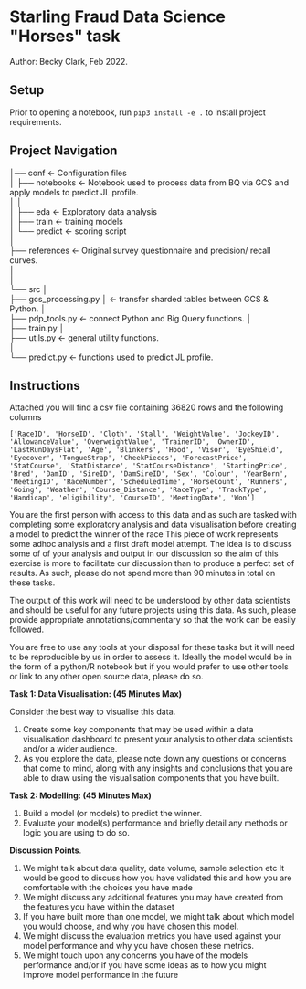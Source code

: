 # Starling Fraud Data Science "Horses" task
Author: Becky Clark, Feb 2022.

## Setup
Prior to opening a notebook, run `pip3 install -e .` to install project requirements.

## Project Navigation  

│── conf               <- Configuration files  
│
├── notebooks          <- Notebook used to process data from BQ via GCS and apply models to predict JL profile.   
│   │  
│   ├── eda            <- Exploratory data analysis  
│   ├── train          <- training models  
│   └── predict        <- scoring script  
│  
├── references         <- Original survey questionnaire and precision/ recall curves.  
│  
│  
└── src 
    │                  
    ├── gcs_processing.py
    │                  <- transfer sharded tables between GCS & Python.
    │                  
    ├── pdp_tools.py   <- connect Python and Big Query functions.
    │                  
    ├── train.py
    │  
    ├── utils.py       <- general utility functions.  
    │                 
    └── predict.py     <- functions used to predict JL profile.  


## Instructions
Attached you will find a csv file containing 36820 rows and the following columns

`['RaceID',
 'HorseID',
 'Cloth',
 'Stall',
 'WeightValue',
 'JockeyID',
 'AllowanceValue',
 'OverweightValue',
 'TrainerID',
 'OwnerID',
 'LastRunDaysFlat',
 'Age',
 'Blinkers',
 'Hood',
 'Visor',
 'EyeShield',
 'Eyecover',
 'TongueStrap',
 'CheekPieces',
 'ForecastPrice',
 'StatCourse',
 'StatDistance',
 'StatCourseDistance',
 'StartingPrice',
 'Bred',
 'DamID',
 'SireID',
 'DamSireID',
 'Sex',
 'Colour',
 'YearBorn',
 'MeetingID',
 'RaceNumber',
 'ScheduledTime',
 'HorseCount',
 'Runners',
 'Going',
 'Weather',
 'Course_Distance',
 'RaceType',
 'TrackType',
 'Handicap',
 'eligibility',
 'CourseID',
 'MeetingDate',
 'Won’]`

You are the first person with access to this data and as such are tasked with completing some exploratory analysis and data visualisation before creating a model to predict the winner of the race This piece of work represents some adhoc analysis and a first draft model attempt. The idea is to discuss some of of your analysis and output in our discussion so the aim of this exercise is more to facilitate our discussion than to produce a perfect set of results. As such, please do not spend more than 90 minutes in total on these tasks. 

The output of this work will need to be understood by other data scientists and should be useful for any future projects using this data. As such, please provide appropriate annotations/commentary so that the work can be easily followed. 

You are free to use any tools at your disposal for these tasks but it will need to be reproducible by us in order to assess it. Ideally the model would be in the form of a python/R notebook but if you would prefer to use other tools or link to any other open source data, please do so.


**Task 1: 
Data Visualisation: (45 Minutes Max)**

Consider the best way to visualise this data. 

1) Create some key components that may be used within a data visualisation dashboard to present your analysis to other data scientists and/or a wider audience.  
2) As you explore the data, please note down any questions or concerns that come to mind, along with any insights and conclusions that you are able to draw using the visualisation components that you have built.

**Task 2: 
Modelling: (45 Minutes Max)**

1) Build a model (or models) to predict the winner.  
2) Evaluate your model(s) performance and briefly detail any methods or logic you are using to do so.

**Discussion Points**. 
1) We might talk about data quality, data volume, sample selection etc It would be good to discuss how you have validated this and how you are comfortable with the choices you have made  
2) We might discuss any additional features you may have created from the features you have within the dataset  
3) If you have built more than one model, we might talk about which model you would choose, and why you have chosen this model.  
4) We might discuss the evaluation metrics you have used against your model performance and why you have chosen these metrics.  
5) We might touch upon any concerns you have of the models performance and/or if you have some ideas as to how you might improve model performance in the future  